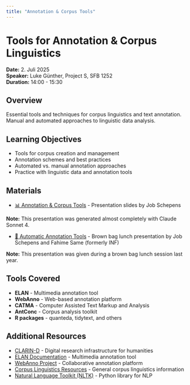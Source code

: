 ```yaml
---
title: "Annotation & Corpus Tools"
---
```

# Tools for Annotation & Corpus Linguistics

**Date:** 2. Juli 2025  
**Speaker:** Luke Günther, Project S, SFB 1252  
**Duration:** 14:00 - 15:30

## Overview

Essential tools and techniques for corpus linguistics and text annotation. Manual and automated approaches to linguistic data analysis.

## Learning Objectives

- Tools for corpus creation and management
- Annotation schemes and best practices
- Automated vs. manual annotation approaches
- Practice with linguistic data and annotation tools

## Materials

- [📊 Annotation & Corpus Tools](5-schepens-annotation_corpus_tools.pptx) - Presentation slides by Job Schepens

**Note:** This presentation was generated almost completely with Claude Sonnet 4.

- [🤖 Automatic Annotation Tools](Automatic%20Annotation%20Tools_JobFafa.pptx) - Brown bag lunch presentation by Job Schepens and Fahime Same (formerly INF)

**Note:** This presentation was given during a brown bag lunch session last year.

## Tools Covered

- **ELAN** - Multimedia annotation tool
- **WebAnno** - Web-based annotation platform
- **CATMA** - Computer Assisted Text Markup and Analysis
- **AntConc** - Corpus analysis toolkit
- **R packages** - quanteda, tidytext, and others

## Additional Resources

- [CLARIN-D](https://www.clarin-d.net/) - Digital research infrastructure for humanities
- [ELAN Documentation](https://archive.mpi.nl/tla/elan) - Multimedia annotation tool
- [WebAnno Project](https://webanno.github.io/webanno/) - Collaborative annotation platform
- [Corpus Linguistics Resources](https://corpus-linguistics.net/) - General corpus linguistics information
- [Natural Language Toolkit (NLTK)](https://www.nltk.org/) - Python library for NLP
